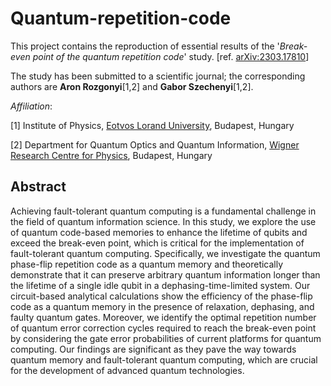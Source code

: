 # Quantum-repetition-code

This project contains the reproduction of essential results of the '*Break-even point of the quantum repetition code*' study. [ref. [	arXiv:2303.17810](https://doi.org/10.48550/arXiv.2303.17810
)]

The study has been submitted to a scientific journal; the corresponding authors are **Aron Rozgonyi**[1,2] and **Gabor Szechenyi**[1,2]. 

*Affiliation*:

[1] Institute of Physics, [Eotvos Lorand University](https://www.elte.hu/en/), Budapest, Hungary

[2] Department for Quantum Optics and Quantum Information, [Wigner Research Centre for Physics](https://wigner.hu/en/news), Budapest, Hungary

## Abstract

Achieving fault-tolerant quantum computing is a fundamental challenge in the field of quantum information science. 
In this study, we explore the use of quantum code-based memories to enhance the lifetime of qubits and exceed the break-even point, which is critical for the implementation of fault-tolerant quantum computing. Specifically, we investigate the quantum phase-flip repetition code as a quantum memory and theoretically demonstrate that it can preserve arbitrary quantum information longer than the lifetime of a single idle qubit in a dephasing-time-limited system. 
Our circuit-based analytical calculations show the efficiency of the phase-flip code as a quantum memory in the presence of relaxation, dephasing, and faulty quantum gates. Moreover, we identify the optimal repetition number of quantum error correction cycles required to reach the break-even point by considering the gate error probabilities of current platforms for quantum computing. 
Our findings are significant as they pave the way towards quantum memory and fault-tolerant quantum computing, which are crucial for the development of advanced quantum technologies.
